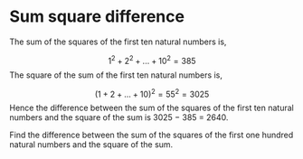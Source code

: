 # Sum square difference

The sum of the squares of the first ten natural numbers is,

$$1^2 + 2^2 + ... + 10^2 = 385$$
The square of the sum of the first ten natural numbers is,

$$(1 + 2 + ... + 10)^2 = 55^2 = 3025$$
Hence the difference between the sum of the squares of the first ten natural numbers and the square of the sum is 3025 − 385 = 2640.

Find the difference between the sum of the squares of the first one hundred natural numbers and the square of the sum.
